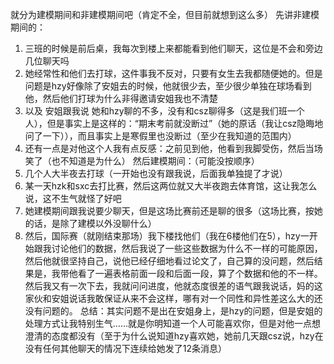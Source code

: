 就分为建模期间和非建模期间吧（肯定不全，但目前就想到这么多）
先讲非建模期间的：
1. 三班的时候是前后桌，我每次到楼上来都能看到他们聊天，这位是不会和旁边几位聊天吗
2. 她经常性和他们去打球，这件事我不反对，只要有女生去我都随便她的。但是问题是hzy好像除了安姐去的时候，他就很少去，至少很少单独在球场看到他，然后他们打球为什么非得邀请安姐我也不清楚
3. 以及 安姐跟我说 她和hzy聊的不多，没有和csz聊得多（这是我们班一个人），但是事实上是这样的：“期末考前就没断过”（她的原话（我让csz隐晦地问了一下）），而且事实上是寒假里也没断过（至少在我知道的范围内）
4. 还有一点是对他这个人我有点反感：之前见到他，他看到我脚受伤，然后当场笑了（也不知道是为什么）
然后建模期间：（可能没按顺序）
1. 几个人大半夜去打球（一开始也没有跟我说，后面我单独提了才说）
2. 某一天hzk和sxc去打比赛，然后这两位就又大半夜跑去体育馆，这让我怎么说，这不生气就怪了好吧
3. 她建模期间跟我说要少聊天，但是这场比赛前还是聊的很多（这场比赛，按她的话，是除了建模以外没聊什么）
4. 然后，国际赛（就刚结束那场）我下楼找他们（我在6楼他们在5），hzy一开始跟我讨论他们的数据，然后我说了一些这些数据为什么不一样的可能原因，然后他就很坚持自己，说他已经仔细地看过论文了，自己算的没问题，然后结果是，我带他看了一遍表格前面一段和后面一段，算了个数据和他的不一样。然后我又有一次下去，我就问问进度，他就态度很差的语气跟我说话，妈的这家伙和安姐说话我敢保证从来不会这样，哪有对一个同性和异性差这么大的还没有问题的。
总结：其实问题不是出在安姐身上，是hzy的问题，但是安姐的处理方式让我特别生气……就是你明知道一个人可能喜欢你，但是对他一点想澄清的态度都没有（至于为什么说知道hzy喜欢她，她前几天跟csz说，hzy在没有任何其他聊天的情况下连续给她发了12条消息）